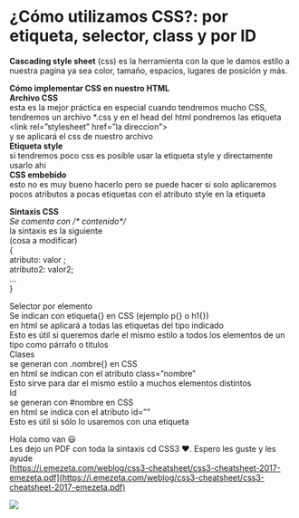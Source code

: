# ¿Cómo utilizamos CSS?: por etiqueta, selector, class y por ID

**Cascading style sheet** (css) es la herramienta con la que le damos estilo a nuestra pagina ya sea color, tamaño, espacios, lugares de posición y más.

**Cómo implementar CSS en nuestro HTML**  
**Archivo CSS**  
esta es la mejor práctica en especial cuando tendremos mucho CSS, tendremos un archivo *.css y en el head del html pondremos las etiqueta <link rel=”stylesheet” href=”la direccion”>  
y se aplicará el css de nuestro archivo  
**Etiqueta style**  
si tendremos poco css es posible usar la etiqueta style y directamente usarlo ahi  
**CSS embebido**  
esto no es muy bueno hacerlo pero se puede hacer si solo aplicaremos pocos atributos a pocas etiquetas con el atributo style en la etiqueta

**Sintaxis CSS**  
_Se comenta con /* contenido*/_  
la sintaxis es la siguiente  
(cosa a modificar)  
{  
atributo: valor ;  
atributo2: valor2;  
…  
}

Selector por elemento  
Se indican con etiqueta{} en CSS (ejemplo p{} o h1{})  
en html se aplicará a todas las etiquetas del tipo indicado  
Esto es útil si queremos darle el mismo estilo a todos los elementos de un tipo como párrafo o titulos  
Clases  
se generan con .nombre{} en CSS  
en html se indican con el atributo class=”nombre”  
Esto sirve para dar el mismo estilo a muchos elementos distintos  
Id  
se generan con #nombre en CSS  
en html se indica con el atributo id=””  
Esto es útil si sólo lo usaremos con una etiqueta

Hola como van 😃  
Les dejo un PDF con toda la sintaxis cd CSS3 ❤️. Espero les guste y les ayude  
[https://i.emezeta.com/weblog/css3-cheatsheet/css3-cheatsheet-2017-emezeta.pdf](https://i.emezeta.com/weblog/css3-cheatsheet/css3-cheatsheet-2017-emezeta.pdf)  

![](https://i.emezeta.com/weblog/css3-cheatsheet/css3-cheatsheet.png)

